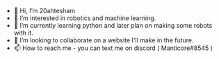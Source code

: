 - 👋 Hi, I’m 20ahtesham
- 👀 I’m interested in robotics and machine learning.
- 🌱 I’m currently learning python and later plan on making some robots with it.
- 💞️ I’m looking to collaborate on a website I'll make in the future.
- 📫 How to reach me - you can text me on discord ( Manticore#8545 )

<!---
20ahtesham/20ahtesham is a ✨ special ✨ repository because its `README.md` (this file) appears on your GitHub profile.
You can click the Preview link to take a look at your changes.
--->
